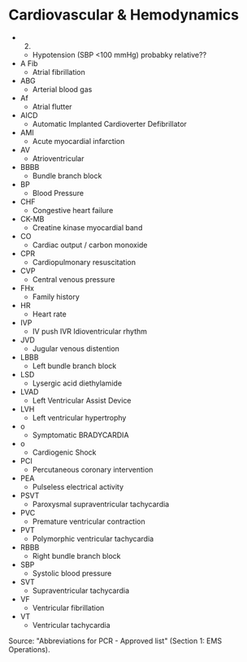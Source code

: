 # Cardiovascular & Hemodynamics

- 2.
  - Hypotension (SBP <100 mmHg) probabky relative??
- A Fib
  - Atrial fibrillation
- ABG
  - Arterial blood gas
- Af
  - Atrial flutter
- AICD
  - Automatic Implanted Cardioverter Defibrillator
- AMI
  - Acute myocardial infarction
- AV
  - Atrioventricular
- BBBB
  - Bundle branch block
- BP
  - Blood Pressure
- CHF
  - Congestive heart failure
- CK-MB
  - Creatine kinase myocardial band
- CO
  - Cardiac output / carbon monoxide
- CPR
  - Cardiopulmonary resuscitation
- CVP
  - Central venous pressure
- FHx
  - Family history
- HR
  - Heart rate
- IVP
  - IV push IVR Idioventricular rhythm
- JVD
  - Jugular venous distention
- LBBB
  - Left bundle branch block
- LSD
  - Lysergic acid diethylamide
- LVAD
  - Left Ventricular Assist Device
- LVH
  - Left ventricular hypertrophy
- o
  - Symptomatic BRADYCARDIA
- o
  - Cardiogenic Shock
- PCI
  - Percutaneous coronary intervention
- PEA
  - Pulseless electrical activity
- PSVT
  - Paroxysmal supraventricular tachycardia
- PVC
  - Premature ventricular contraction
- PVT
  - Polymorphic ventricular tachycardia
- RBBB
  - Right bundle branch block
- SBP
  - Systolic blood pressure
- SVT
  - Supraventricular tachycardia
- VF
  - Ventricular fibrillation
- VT
  - Ventricular tachycardia

Source: "Abbreviations for PCR - Approved list" (Section 1: EMS Operations).